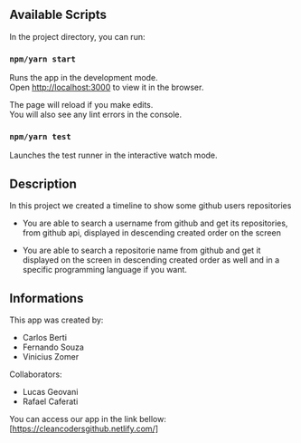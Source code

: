 ## Available Scripts

In the project directory, you can run:

### `npm/yarn start`

Runs the app in the development mode.<br>
Open [http://localhost:3000](http://localhost:3000) to view it in the browser.

The page will reload if you make edits.<br>
You will also see any lint errors in the console.

### `npm/yarn test`

Launches the test runner in the interactive watch mode.<br>

## Description

In this project we created a timeline to show some github users repositories

- You are able to search a username from github and get its repositories, from github api, displayed in descending created order on the screen

- You are able to search a repositorie name from github and get it displayed on the screen in descending created order as well and in a specific programming language if you want.

## Informations
This app was created by:
- Carlos Berti
- Fernando Souza
- Vinicius Zomer

Collaborators:
- Lucas Geovani
- Rafael Caferati

You can access our app in the link bellow:
    [https://cleancodersgithub.netlify.com/]
